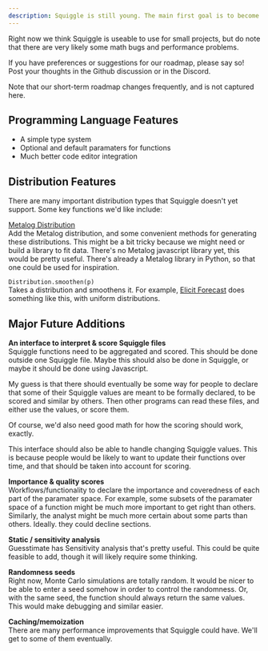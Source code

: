 ```yaml
---
description: Squiggle is still young. The main first goal is to become stable (to reach version 1.0).
---
```


Right now we think Squiggle is useable to use for small projects, but do note that there are very likely some math bugs and performance problems.

If you have preferences or suggestions for our roadmap, please say so! Post your thoughts in the Github discussion or in the Discord.

Note that our short-term roadmap changes frequently, and is not captured here.

## Programming Language Features

- A simple type system
- Optional and default paramaters for functions
- Much better code editor integration

## Distribution Features

There are many important distribution types that Squiggle doesn't yet support. Some key functions we'd like include:

[Metalog Distribution](https://en.wikipedia.org/wiki/Metalog_distribution)  
Add the Metalog distribution, and some convenient methods for generating these distributions. This might be a bit tricky because we might need or build a library to fit data. There's no Metalog javascript library yet, this would be pretty useful. There's already a Metalog library in Python, so that one could be used for inspiration.

`Distribution.smoothen(p)`  
Takes a distribution and smoothens it. For example, [Elicit Forecast](https://forecast.elicit.org/) does something like this, with uniform distributions.

## Major Future Additions

**An interface to interpret & score Squiggle files**  
Squiggle functions need to be aggregated and scored. This should be done outside one Squiggle file. Maybe this should also be done in Squiggle, or maybe it should be done using Javascript.

My guess is that there should eventually be some way for people to declare that some of their Squiggle values are meant to be formally declared, to be scored and similar by others. Then other programs can read these files, and either use the values, or score them.

Of course, we'd also need good math for how the scoring should work, exactly.

This interface should also be able to handle changing Squiggle values. This is because people would be likely to want to update their functions over time, and that should be taken into account for scoring.

**Importance & quality scores**  
Workflows/functionality to declare the importance and coveredness of each part of the paramater space. For example, some subsets of the paramater space of a function might be much more important to get right than others. Similarly, the analyst might be much more certain about some parts than others. Ideally. they could decline sections.

**Static / sensitivity analysis**  
Guesstimate has Sensitivity analysis that's pretty useful. This could be quite feasible to add, though it will likely require some thinking.

**Randomness seeds**  
Right now, Monte Carlo simulations are totally random. It would be nicer to be able to enter a seed somehow in order to control the randomness. Or, with the same seed, the function should always return the same values. This would make debugging and similar easier.

**Caching/memoization**  
There are many performance improvements that Squiggle could have. We'll get to some of them eventually.
